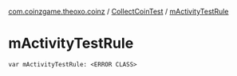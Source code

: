 [com.coinzgame.theoxo.coinz](../index.md) / [CollectCoinTest](index.md) / [mActivityTestRule](.)

# mActivityTestRule

`var mActivityTestRule: <ERROR CLASS>`